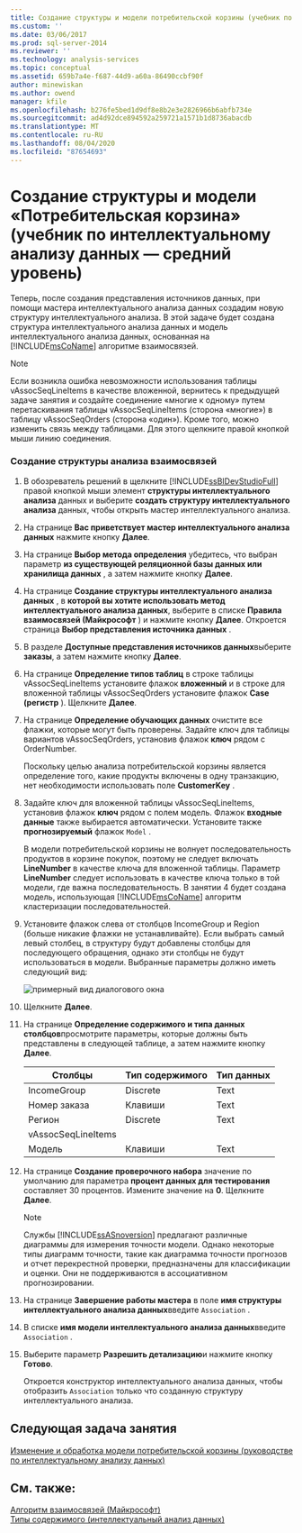 ```yaml
---
title: Создание структуры и модели потребительской корзины (учебник по интеллектуальному анализу данных — средний уровень) | Документация Майкрософт
ms.custom: ''
ms.date: 03/06/2017
ms.prod: sql-server-2014
ms.reviewer: ''
ms.technology: analysis-services
ms.topic: conceptual
ms.assetid: 659b7a4e-f687-44d9-a60a-86490ccbf90f
author: minewiskan
ms.author: owend
manager: kfile
ms.openlocfilehash: b276fe5bed1d9df8e8b2e3e2826966b6abfb734e
ms.sourcegitcommit: ad4d92dce894592a259721a1571b1d8736abacdb
ms.translationtype: MT
ms.contentlocale: ru-RU
ms.lasthandoff: 08/04/2020
ms.locfileid: "87654693"
---
```

# <a name="creating-a-market-basket-structure-and-model-intermediate-data-mining-tutorial"></a>Создание структуры и модели «Потребительская корзина» (учебник по интеллектуальному анализу данных — средний уровень)
  Теперь, после создания представления источников данных, при помощи мастера интеллектуального анализа данных создадим новую структуру интеллектуального анализа. В этой задаче будет создана структура интеллектуального анализа данных и модель интеллектуального анализа данных, основанная на [!INCLUDE[msCoName](../includes/msconame-md.md)] алгоритме взаимосвязей.  
  
> [!NOTE]  
>  Если возникла ошибка невозможности использования таблицы vAssocSeqLineItems в качестве вложенной, вернитесь к предыдущей задаче занятия и создайте соединение «многие к одному» путем перетаскивания таблицы vAssocSeqLineItems (сторона «многие») в таблицу vAssocSeqOrders (сторона «один»). Кроме того, можно изменить связь между таблицами. Для этого щелкните правой кнопкой мыши линию соединения.  
  
### <a name="to-create-an-association-mining-structure"></a>Создание структуры анализа взаимосвязей  
  
1.  В обозреватель решений в щелкните [!INCLUDE[ssBIDevStudioFull](../includes/ssbidevstudiofull-md.md)] правой кнопкой мыши элемент **структуры интеллектуального анализа** данных и выберите **создать структуру интеллектуального анализа** данных, чтобы открыть мастер интеллектуального анализа.  
  
2.  На странице **Вас приветствует мастер интеллектуального анализа данных** нажмите кнопку **Далее**.  
  
3.  На странице **Выбор метода определения** убедитесь, что выбран параметр **из существующей реляционной базы данных или хранилища данных** , а затем нажмите кнопку **Далее**.  
  
4.  На странице **Создание структуры интеллектуального анализа данных** , в **которой вы хотите использовать метод интеллектуального анализа данных**, выберите в списке **Правила взаимосвязей (Майкрософт** ) и нажмите кнопку **Далее**. Откроется страница **Выбор представления источника данных** .  
  
5.  В разделе **Доступные представления источников данных**выберите **заказы**, а затем нажмите кнопку **Далее**.  
  
6.  На странице **Определение типов таблиц** в строке таблицы vAssocSeqLineItems установите флажок **вложенный** и в строке для вложенной таблицы vAssocSeqOrders установите флажок **Case (регистр** ). Щелкните **Далее**.  
  
7.  На странице **Определение обучающих данных** очистите все флажки, которые могут быть проверены. Задайте ключ для таблицы вариантов vAssocSeqOrders, установив флажок **ключ** рядом с OrderNumber.  
  
     Поскольку целью анализа потребительской корзины является определение того, какие продукты включены в одну транзакцию, нет необходимости использовать поле **CustomerKey** .  
  
8.  Задайте ключ для вложенной таблицы vAssocSeqLineItems, установив флажок **ключ** рядом с полем модель. Флажок **входные данные** также выбирается автоматически. Установите также **прогнозируемый** флажок `Model` .  
  
     В модели потребительской корзины не волнует последовательность продуктов в корзине покупок, поэтому не следует включать **LineNumber** в качестве ключа для вложенной таблицы. Параметр **LineNumber** следует использовать в качестве ключа только в той модели, где важна последовательность. В занятии 4 будет создана модель, использующая [!INCLUDE[msCoName](../includes/msconame-md.md)] алгоритм кластеризации последовательностей.  
  
9. Установите флажок слева от столбцов IncomeGroup и Region (больше никакие флажки не устанавливайте). Если выбрать самый левый столбец, в структуру будут добавлены столбцы для последующего обращения, однако эти столбцы не будут использоваться в модели. Выбранные параметры должно иметь следующий вид:  
  
     ![примерный вид диалогового окна](../../2014/tutorials/media/tutorial-configassocmodel.gif "примерный вид диалогового окна")  
  
10. Щелкните **Далее**.  
  
11. На странице **Определение содержимого и типа данных столбцов**просмотрите параметры, которые должны быть представлены в следующей таблице, а затем нажмите кнопку **Далее**.  
  
    |Столбцы|Тип содержимого|Тип данных|  
    |-------------|------------------|---------------|  
    |IncomeGroup|Discrete|Text|  
    |Номер заказа|Клавиши|Text|  
    |Регион|Discrete|Text|  
    |vAssocSeqLineItems|||  
    |Модель|Клавиши|Text|  
  
12. На странице **Создание проверочного набора** значение по умолчанию для параметра **процент данных для тестирования** составляет 30 процентов. Измените значение на **0**. Щелкните **Далее**.  
  
    > [!NOTE]  
    >  Службы [!INCLUDE[ssASnoversion](../includes/ssasnoversion-md.md)] предлагают различные диаграммы для измерения точности модели. Однако некоторые типы диаграмм точности, такие как диаграмма точности прогнозов и отчет перекрестной проверки, предназначены для классификации и оценки. Они не поддерживаются в ассоциативном прогнозировании.  
  
13. На странице **Завершение работы мастера** в поле **имя структуры интеллектуального анализа данных**введите `Association` .  
  
14. В списке **имя модели интеллектуального анализа данных**введите `Association` .  
  
15. Выберите параметр **Разрешить детализацию**и нажмите кнопку **Готово**.  
  
     Откроется конструктор интеллектуального анализа данных, чтобы отобразить `Association` только что созданную структуру интеллектуального анализа.  
  
## <a name="next-task-in-lesson"></a>Следующая задача занятия  
 [Изменение и обработка модели потребительской корзины &#40;руководстве по интеллектуальному анализу данных&#41;](../../2014/tutorials/modify-process-market-basket-model-intermediate-data-mining-tutorial.md)  
  
## <a name="see-also"></a>См. также:  
 [Алгоритм взаимосвязей (Майкрософт)](../../2014/analysis-services/data-mining/microsoft-association-algorithm.md)   
 [Типы содержимого (интеллектуальный анализ данных)](../../2014/analysis-services/data-mining/content-types-data-mining.md)  
  
  
